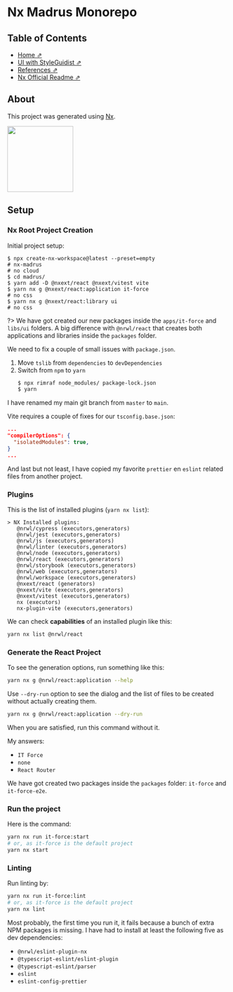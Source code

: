 # Nx Madrus Monorepo

## Table of Contents

- [Home ⇗](/)
- [UI with StyleGuidist ⇗](/ui.md)
- [References ⇗](/references.md)
- [Nx Official Readme ⇗](/nx-readme.md)

## About

This project was generated using [Nx](https://nx.dev).

<p style="text-align: left;">
  <img src="https://raw.githubusercontent.com/nrwl/nx/master/images/nx-logo.png" width="150">
</p>

## Setup

### Nx Root Project Creation

Initial project setup:

```
$ npx create-nx-workspace@latest --preset=empty
# nx-madrus
# no cloud
$ cd madrus/
$ yarn add -D @nxext/react @nxext/vitest vite
$ yarn nx g @nxext/react:application it-force
# no css
$ yarn nx g @nxext/react:library ui
# no css
```

?> We have got created our new packages inside the `apps/it-force` and `libs/ui` folders. A big difference with `@nrwl/react` that creates both applications and libraries inside the `packages` folder.

We need to fix a couple of small issues with `package.json`.

1. Move `tslib` from `dependencies` to `devDependencies`
2. Switch from `npm` to `yarn`
    ```bash
    $ npx rimraf node_modules/ package-lock.json
    $ yarn
    ```

I have renamed my main git branch from `master` to `main`.

Vite requires a couple of fixes for our `tsconfig.base.json`:

```json
...
"compilerOptions": {
  "isolatedModules": true,
}
...
```

And last but not least, I have copied my favorite `prettier` en `eslint` related files from another project.

### Plugins

This is the list of installed plugins (`yarn nx list`):

```text
> NX Installed plugins:
   @nrwl/cypress (executors,generators)
   @nrwl/jest (executors,generators)
   @nrwl/js (executors,generators)
   @nrwl/linter (executors,generators)
   @nrwl/node (executors,generators)
   @nrwl/react (executors,generators)
   @nrwl/storybook (executors,generators)
   @nrwl/web (executors,generators)
   @nrwl/workspace (executors,generators)
   @nxext/react (generators)
   @nxext/vite (executors,generators)
   @nxext/vitest (executors,generators)
   nx (executors)
   nx-plugin-vite (executors,generators)
```

We can check __capabilities__ of an installed plugin like this:

```bash
yarn nx list @nrwl/react
```

### Generate the React Project

To see the generation options, run something like this:

```bash
yarn nx g @nrwl/react:application --help
```

Use `--dry-run` option to see the dialog and the list of files to be created without actually creating them.

```bash
yarn nx g @nrwl/react:application --dry-run
```

When you are satisfied, run this command without it.

My answers:

- `IT Force`
- `none`
- `React Router`

We have got created two packages inside the `packages` folder: `it-force` and `it-force-e2e`.

### Run the project

Here is the command:

```bash
yarn nx run it-force:start
# or, as it-force is the default project
yarn nx start
```

### Linting

Run linting by:

```bash
yarn nx run it-force:lint
# or, as it-force is the default project
yarn nx lint
```

Most probably, the first time you run it, it fails because a bunch of extra NPM packages is missing. I have had to install at least the following five as dev dependencies:

- `@nrwl/eslint-plugin-nx`
- `@typescript-eslint/eslint-plugin`
- `@typescript-eslint/parser`
- `eslint`
- `eslint-config-prettier`
